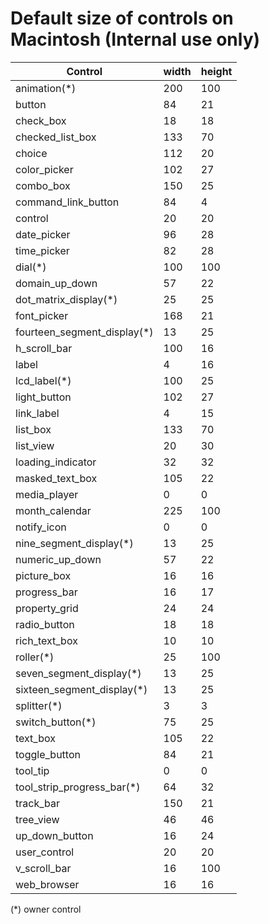 # Default size of controls on Macintosh (**Internal use only**)

| Control                     | width  | height |
| --------------------------- | ------ | ------ |
| animation(*)                |    200 |    100 |
| button                      |     84 |     21 |
| check_box                   |     18 |     18 |
| checked_list_box            |    133 |     70 |
| choice                      |    112 |     20 |
| color_picker                |    102 |     27 |
| combo_box                   |    150 |     25 |
| command_link_button         |     84 |      4 |
| control                     |     20 |     20 |
| date_picker                 |     96 |     28 |
| time_picker                 |     82 |     28 |
| dial(*)                     |    100 |    100 |
| domain_up_down              |     57 |     22 |
| dot_matrix_display(*)       |     25 |     25 |
| font_picker                 |    168 |     21 |
| fourteen_segment_display(*) |     13 |     25 |
| h_scroll_bar                |    100 |     16 |
| label                       |      4 |     16 |
| lcd_label(*)                |    100 |     25 |
| light_button                |    102 |     27 |
| link_label                  |      4 |     15 |
| list_box                    |    133 |     70 |
| list_view                   |     20 |     30 |
| loading_indicator           |     32 |     32 |
| masked_text_box             |    105 |     22 |
| media_player                |      0 |      0 |
| month_calendar              |    225 |    100 |
| notify_icon                 |      0 |      0 |
| nine_segment_display(*)     |     13 |     25 |
| numeric_up_down             |     57 |     22 |
| picture_box                 |     16 |     16 |
| progress_bar                |     16 |     17 |
| property_grid               |     24 |     24 |
| radio_button                |     18 |     18 |
| rich_text_box               |     10 |     10 |
| roller(*)                   |     25 |    100 |
| seven_segment_display(*)    |     13 |     25 |
| sixteen_segment_display(*)  |     13 |     25 |
| splitter(*)                 |      3 |      3 |
| switch_button(*)            |     75 |     25 |
| text_box                    |    105 |     22 |
| toggle_button               |     84 |     21 |
| tool_tip                    |      0 |      0 |
| tool_strip_progress_bar(*)  |     64 |     32 |
| track_bar                   |    150 |     21 |
| tree_view                   |     46 |     46 |
| up_down_button              |     16 |     24 |
| user_control                |     20 |     20 |
| v_scroll_bar                |     16 |    100 |
| web_browser                 |     16 |     16 |

(*) owner control
